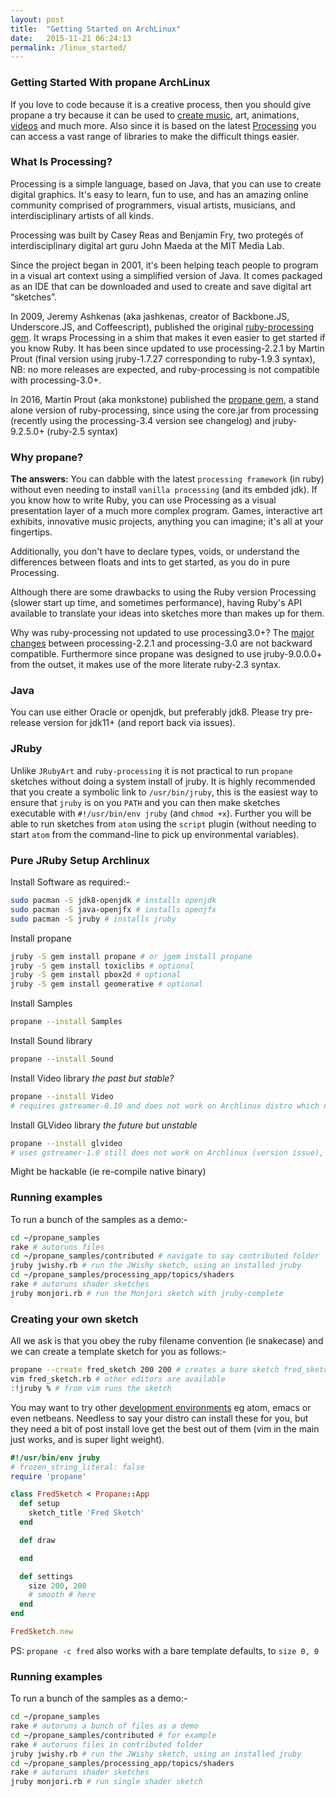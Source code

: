 ```yaml
---
layout: post
title:  "Getting Started on ArchLinux"
date:   2015-11-21 06:24:13
permalink: /linux_started/
---
```


### Getting Started With propane ArchLinux ###

If you love to code because it is a creative process, then you should give propane a try because it can be used to [create music][sound], art, animations, [videos][video] and much more. Also since it is based on the latest [Processing][processing] you can access a vast range of libraries to make the difficult things easier.

### What Is Processing? ###

Processing is a simple language, based on Java, that you can use to create digital graphics. It's easy to learn, fun to use, and has an amazing online community comprised of programmers, visual artists, musicians, and interdisciplinary artists of all kinds.

Processing was built by Casey Reas and Benjamin Fry, two protegés of interdisciplinary digital art guru John Maeda at the MIT Media Lab.

Since the project began in 2001, it's been helping teach people to program in a visual art context using a simplified version of Java. It comes packaged as an IDE that can be downloaded and used to create and save digital art “sketches”.

In 2009, Jeremy Ashkenas (aka jashkenas, creator of Backbone.JS, Underscore.JS, and Coffeescript), published the original [ruby-processing gem][gem]. It wraps Processing in a shim that makes it even easier to get started if you know Ruby. It has been since updated to use processing-2.2.1 by Martin Prout (final version using jruby-1.7.27 corresponding to ruby-1.9.3 syntax), NB: no more releases are expected, and ruby-processing is not compatible with processing-3.0+.

In 2016, Martin Prout (aka monkstone) published the [propane gem][propane], a stand alone version of ruby-processing, since using the core.jar from processing (recently using the processing-3.4 version see changelog) and jruby-9.2.5.0+ (ruby-2.5 syntax)

### Why propane? ###

__The answers:__ You can dabble with the latest `processing framework` (in ruby) without even needing to install `vanilla processing` (and its embded jdk).  If you know how to write Ruby, you can use Processing as a visual presentation layer of a much more complex program. Games, interactive art exhibits, innovative music projects, anything you can imagine; it's all at your fingertips.

Additionally, you don't have to declare types, voids, or understand the differences between floats and ints to get started, as you do in pure Processing.

Although there are some drawbacks to using the Ruby version Processing (slower start up time, and sometimes performance), having Ruby's API available to translate your ideas into sketches more than makes up for them.

Why was ruby-processing not updated to use processing3.0+? The [major changes][changes] between processing-2.2.1 and processing-3.0 are not backward compatible. Furthermore since propane was designed to use jruby-9.0.0.0+ from the outset, it makes use of the more literate ruby-2.3 syntax.

### Java

You can use either Oracle or openjdk, but preferably jdk8. Please try pre-release version for jdk11+ (and report back via issues).

### JRuby

Unlike `JRubyArt` and `ruby-processing` it is not practical to run `propane` sketches without doing a system install of jruby. It is highly recommended that you create a symbolic link to `/usr/bin/jruby`, this is the easiest way to ensure that `jruby` is on you `PATH` and you can then make sketches executable with `#!/usr/bin/env jruby` (and `chmod +x`). Further you will be able to run sketches from `atom` using the `script` plugin (without needing to start `atom` from the command-line to pick up environmental variables).

### Pure JRuby Setup Archlinux ###

Install Software as required:-

```bash
sudo pacman -S jdk8-openjdk # installs openjdk
sudo pacman -S java-openjfx # installs openjfx
sudo pacman -S jruby # installs jruby
```

Install propane

```bash
jruby -S gem install propane # or jgem install propane
jruby -S gem install toxiclibs # optional
jruby -S gem install pbox2d # optional
jruby -S gem install geomerative # optional
```

Install Samples

```bash
propane --install Samples
```

Install Sound library

```bash
propane --install Sound
```

Install Video library _the past but stable?_

```bash
propane --install Video
# requires gstreamer-0.10 and does not work on Archlinux distro which no longer supports gstreamer-0.10
```

Install GLVideo library _the future but unstable_

```bash
propane --install glvideo
# uses gstreamer-1.0 still does not work on Archlinux (version issue), expected to work on Raspberry-Pi debian-linux and MacOS
```

Might be hackable (ie re-compile native binary)

### Running examples

To run a bunch of the samples as a demo:-

```bash
cd ~/propane_samples
rake # autoruns files
cd ~/propane_samples/contributed # navigate to say contributed folder
jruby jwishy.rb # run the JWishy sketch, using an installed jruby
cd ~/propane_samples/processing_app/topics/shaders
rake # autoruns shader sketches
jruby monjori.rb # run the Monjori sketch with jruby-complete
```

### Creating your own sketch

All we ask is that you obey the ruby filename convention (ie snakecase) and we can create a template sketch for you as follows:-

```bash
propane --create fred_sketch 200 200 # creates a bare sketch fred_sketch.rb (see below)
vim fred_sketch.rb # other editors are available
:!jruby % # from vim runs the sketch
```

You may want to try other [development environments][editor] eg atom, emacs or even netbeans. Needless to say your distro can install these for you, but they need a bit of post install love get the best out of them (vim in the main just works, and is super light weight).

```ruby
#!/usr/bin/env jruby
# frozen_string_literal: false
require 'propane'

class FredSketch < Propane::App
  def setup
    sketch_title 'Fred Sketch'
  end

  def draw

  end

  def settings
    size 200, 200
    # smooth # here
  end
end

FredSketch.new
```

PS: `propane -c fred` also works with a bare template defaults, to `size 0, 0`


### Running examples

To run a bunch of the samples as a demo:-

```bash
cd ~/propane_samples
rake # autoruns a bunch of files as a demo
cd ~/propane_samples/contributed # for example
rake # autoruns files in contributed folder
jruby jwishy.rb # run the JWishy sketch, using an installed jruby
cd ~/propane_samples/processing_app/topics/shaders
rake # autoruns shader sketches
jruby monjori.rb # run single shader sketch
```

[api]: {{site.github.url}}/methods/processing_api.html
[ben]:https://blog.engineyard.com/2015/getting-started-with-ruby-processing
[processing]:https://processing.org/
[gem]:https://rubygems.org/gems/ruby-processing
[propane]:https://rubygems.org/gems/propane
[changes]:https://github.com/processing/processing/wiki/Changes-in-3.0
[official]:https://processing.org/download/?processing
[wiki]:https://github.com/processing/processing/wiki/Supported-Platforms#java-9
[platforms]:https://github.com/processing/processing/wiki/Supported-Platforms
[editor]:{{site.github.url}}/editors/
[sound]:https://monkstone.github.io/_posts/minim
[video]:https://monkstone.github.io/_posts/create_video
